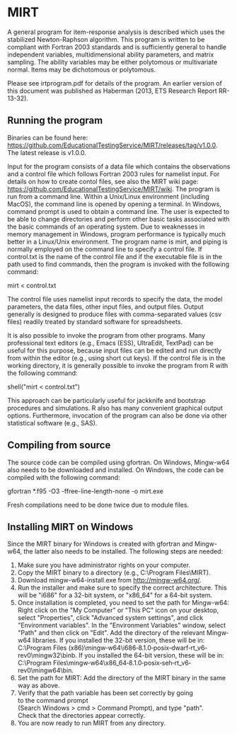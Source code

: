 # MIRT
A general program for item-response analysis is described which uses the stabilized Newton-Raphson algorithm. This program is written to be compliant with Fortran 2003 standards and is sufficiently general to handle independent variables, multidimensional ability parameters, and matrix sampling. The ability variables may be either polytomous or multivariate normal. Items may be dichotomous or polytomous.

Please see irtprogram.pdf for details of the program. An earlier version of this document was published as Haberman (2013, ETS Research Report RR-13-32). 

## Running the program

Binaries can be found here: https://github.com/EducationalTestingService/MIRT/releases/tag/v1.0.0. The latest release is v1.0.0. 

Input for the program consists of a data file which contains the observations and a control file which follows Fortran 2003 rules for namelist input. For details on how to create contol files, see also the MIRT wiki page: https://github.com/EducationalTestingService/MIRT/wiki. The program is run from a command line. Within a Unix/Linux environment (including MacOS), the command line is opened by opening a terminal. In Windows, command prompt is used to obtain a command line. The user is expected to be able to change directories and perform other basic tasks associated with the basic commands of an operating system. Due to weaknesses in memory management in Windows, program performance is typically much better in a Linux/Unix environment. The program name is mirt, and piping is normally employed on the command line to specify a control file. If control.txt is the name of the control file and if the executable file is in the path used to find commands, then the program is invoked with the following command:

mirt < control.txt

The control file uses namelist input records to specify the data, the model parameters, the data files, other input files, and output files. Output generally is designed to produce files with comma-separated values (csv files) readily treated by standard software for
spreadsheets. 

It is also possible to invoke the program from other programs. Many professional text editors (e.g., Emacs (ESS), UltraEdit, TextPad) can be useful for this purpose, because input files can be edited and run directly from within the editor (e.g., using short cut keys).
If the control file is in the working directory, it is generally possible to invoke the program from R with the following command:

shell("mirt < control.txt")

This approach can be particularly useful for jackknife and bootstrap procedures and simulations. R also has many convenient graphical output options. Furthermore, invocation of the program can also be done via other statistical software (e.g., SAS).

## Compiling from source

The source code can be compiled using gfortran. On Windows, Mingw-w64 also needs to be downloaded and installed. On Windows, the code can be compiled with the following command:

gfortran *.f95 -O3 -ffree-line-length-none -o mirt.exe

Fresh compilations need to be done twice due to module files.

## Installing MIRT on Windows

Since the MIRT binary for Windows is created with gfortran and Mingw-w64, the latter also needs to be installed. The following steps are needed:
1. Make sure you have administrator rights on your computer.
2. Copy the MIRT binary to a directory (e.g., C:\Program Files\MIRT).
3. Download mingw-w64-install.exe from http://mingw-w64.org/.
4. Run the installer and make sure to specify the correct architecture. This will be "i686" for a 32-bit system, or "x86_64" for a 64-bit system.
5. Once installation is completed, you need to set the path for Mingw-w64: Right click on the "My Computer" or "This PC" icon on your desktop, select "Properties", click "Advanced system settings", and click "Environment variables". In the "Environment Variables" window, select "Path" and then click on "Edit". Add the directory of the relevant Mingw‐w64 libraries. If you installed the 32-bit version, these will be in: C:\Program Files (x86)\mingw‐w64\i686‐8.1.0‐posix‐dwarf‐rt_v6‐rev0\mingw32\binb. If you installed the 64-bit version, these will be in: C:\Program Files\mingw‐w64\x86_64‐8.1.0‐posix‐seh‐rt_v6‐rev0\mingw64\bin.
6. Set the path for MIRT: Add the directory of the MIRT binary in the same way as above.
7. Verify that the path variable has been set correctly by going to the command prompt (Search Windows > cmd > Command Prompt), and type "path". Check that the directories appear correctly.
8. You are now ready to run MIRT from any directory. 







